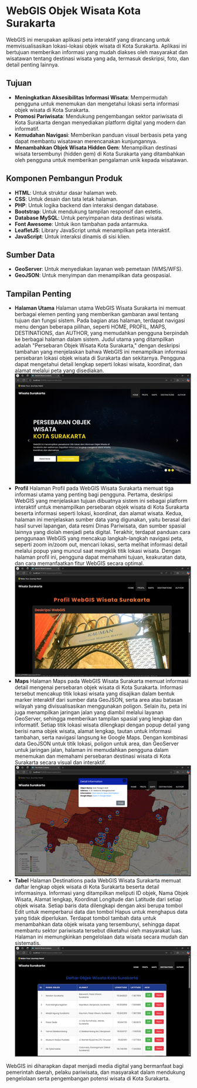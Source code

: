 # WebGIS Objek Wisata Kota Surakarta

WebGIS ini merupakan aplikasi peta interaktif yang dirancang untuk memvisualisasikan lokasi-lokasi objek wisata di Kota Surakarta. Aplikasi ini bertujuan memberikan informasi yang mudah diakses oleh masyarakat dan wisatawan tentang destinasi wisata yang ada, termasuk deskripsi, foto, dan detail penting lainnya.

## Tujuan
- **Meningkatkan Aksesibilitas Informasi Wisata**: Mempermudah pengguna untuk menemukan dan mengetahui lokasi serta informasi objek wisata di Kota Surakarta.
- **Promosi Pariwisata**: Mendukung pengembangan sektor pariwisata di Kota Surakarta dengan menyediakan platform digital yang modern dan informatif.
- **Kemudahan Navigasi**: Memberikan panduan visual berbasis peta yang dapat membantu wisatawan merencanakan kunjungannya.
- **Menambahkan Objek Wisata Hidden Gem**: Menampilkan destinasi wisata tersembunyi (hidden gem) di Kota Surakarta yang ditambahkan oleh pengguna untuk memberikan pengalaman unik kepada wisatawan.

## Komponen Pembangun Produk
- **HTML**: Untuk struktur dasar halaman web.
- **CSS**: Untuk desain dan tata letak halaman.
- **PHP**: Untuk logika backend dan interaksi dengan database.
- **Bootstrap**: Untuk mendukung tampilan responsif dan estetis.
- **Database MySQL**: Untuk penyimpanan data destinasi wisata.
- **Font Awesome**: Untuk ikon tambahan pada antarmuka.
- **LeafletJS**: Library JavaScript untuk menampilkan peta interaktif.
- **JavaScript**: Untuk interaksi dinamis di sisi klien.

## Sumber Data
- **GeoServer**: Untuk menyediakan layanan web pemetaan (WMS/WFS).
- **GeoJSON**: Untuk menyimpan dan menampilkan data geospasial.

## Tampilan Penting
- **Halaman Utama**
Halaman utama WebGIS Wisata Surakarta ini memuat berbagai elemen penting yang memberikan gambaran awal tentang tujuan dan fungsi sistem. Pada bagian atas halaman, terdapat navigasi menu dengan beberapa pilihan, seperti HOME, PROFIL, MAPS, DESTINATIONS, dan AUTHOR, yang memudahkan pengguna berpindah ke berbagai halaman dalam sistem. Judul utama yang ditampilkan adalah "Persebaran Objek Wisata Kota Surakarta," dengan deskripsi tambahan yang menjelaskan bahwa WebGIS ini menampilkan informasi persebaran lokasi objek wisata di Surakarta dan sekitarnya. Pengguna dapat mengetahui detail lengkap seperti lokasi wisata, koordinat, dan alamat melalui peta yang disediakan.
![Halaman Utama](fitur/landing.png)
- **Profil**
Halaman Profil pada WebGIS Wisata Surakarta memuat tiga informasi utama yang penting bagi pengguna. Pertama, deskripsi WebGIS yang menjelaskan tujuan dibuatnya sistem ini sebagai platform interaktif untuk menampilkan persebaran objek wisata di Kota Surakarta beserta informasi seperti lokasi, koordinat, dan alamat wisata. Kedua, halaman ini menjelaskan sumber data yang digunakan, yaitu berasal dari hasil survei lapangan, data resmi Dinas Pariwisata, dan sumber spasial lainnya yang diolah menjadi peta digital. Terakhir, terdapat panduan cara penggunaan WebGIS yang mencakup langkah-langkah navigasi peta, seperti zoom in/zoom out, mencari lokasi, serta melihat informasi detail melalui popup yang muncul saat mengklik titik lokasi wisata. Dengan halaman profil ini, pengguna dapat memahami tujuan, keakuratan data, dan cara memanfaatkan fitur WebGIS secara optimal.
![Profil](fitur/profil.png)
- **Maps**
Halaman Maps pada WebGIS Wisata Surakarta memuat informasi detail mengenai persebaran objek wisata di Kota Surakarta. Informasi tersebut mencakup titik lokasi wisata yang disajikan dalam bentuk marker interaktif dari sumber data GeoJSON, serta area atau batasan wilayah yang divisualisasikan menggunakan poligon. Selain itu, peta ini juga menampilkan jaringan jalan yang diambil melalui layanan GeoServer, sehingga memberikan tampilan spasial yang lengkap dan informatif. Setiap titik lokasi wisata dilengkapi dengan popup detail yang berisi nama objek wisata, alamat lengkap, tautan untuk informasi tambahan, serta navigasi langsung ke Google Maps. Dengan kombinasi data GeoJSON untuk titik lokasi, poligon untuk area, dan GeoServer untuk jaringan jalan, halaman ini memudahkan pengguna dalam menemukan dan memahami persebaran destinasi wisata di Kota Surakarta secara visual dan interaktif.
![Peta](fitur/maps.png)
- **Tabel**
Halaman Destinations pada WebGIS Wisata Surakarta memuat daftar lengkap objek wisata di Kota Surakarta beserta detail informasinya. Informasi yang ditampilkan meliputi ID objek, Nama Objek Wisata, Alamat lengkap, Koordinat Longitude dan Latitude dari setiap objek wisata. Setiap baris data dilengkapi dengan aksi berupa tombol Edit untuk memperbarui data dan tombol Hapus untuk menghapus data yang tidak diperlukan. Terdapat tombol tambah data untuk menambahkan data objek wisata yang tersembunyi, sehingga dapat membantu sektor pariwisata tersebut diketahui oleh masyarakat luas. Halaman ini memungkinkan pengelolaan data wisata secara mudah dan sistematis. 
![tabel](fitur/tabel.png)

WebGIS ini diharapkan dapat menjadi media digital yang bermanfaat bagi pemerintah daerah, pelaku pariwisata, dan masyarakat dalam mendukung pengelolaan serta pengembangan potensi wisata di Kota Surakarta.
